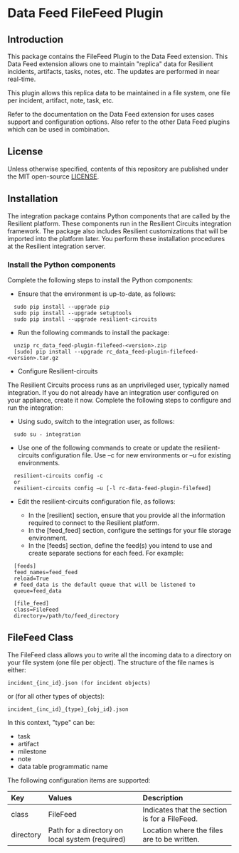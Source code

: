 # Data Feed FileFeed Plugin

## Introduction
This package contains the FileFeed Plugin to the Data Feed extension.  This Data Feed extension allows one to maintain "replica" data for Resilient incidents, artifacts, tasks, notes, etc.  The updates are performed in near real-time.

This plugin allows this replica data to be maintained in a file system, one file per incident, artifact, note, task, etc.

Refer to the documentation on the Data Feed extension for uses cases support and configuration options. Also refer to the other Data Feed plugins which can be used in combination.


## License

Unless otherwise specified, contents of this repository are published under the MIT open-source
[LICENSE](LICENSE).

## Installation
  The integration package contains Python components that are called by the Resilient platform. These components run in the Resilient Circuits integration framework. The package also includes Resilient customizations that will be imported into the platform later.
  You perform these installation procedures at the Resilient integration server.

### Install the Python components
  Complete the following steps to install the Python components:
* Ensure that the environment is up-to-date, as follows:
```
  sudo pip install --upgrade pip
  sudo pip install --upgrade setuptools
  sudo pip install --upgrade resilient-circuits
```
*	Run the following commands to install the package:
```
  unzip rc_data_feed-plugin-filefeed-<version>.zip
  [sudo] pip install --upgrade rc_data_feed-plugin-filefeed-<version>.tar.gz
```
*	Configure Resilient-circuits

  The Resilient Circuits process runs as an unprivileged user, typically named integration. If you do not already have an integration user configured on your appliance, create it now.
  Complete the following steps to configure and run the integration:
*	Using sudo, switch to the integration user, as follows:

`  sudo su - integration`
*	Use one of the following commands to create or update the resilient-circuits configuration file. Use –c for new environments or –u for existing environments.
```
  resilient-circuits config -c
  or
  resilient-circuits config –u [-l rc-data-feed-plugin-filefeed]
```
*	Edit the resilient-circuits configuration file, as follows:

     - In the [resilient] section, ensure that you provide all the information required to connect to the Resilient platform.
     - In the [feed_feed] section, configure the settings for your file storage environment.
     - In the [feeds] section, define the feed(s) you intend to use and create separate sections for each feed. For example:
```
  [feeds]
  feed_names=feed_feed
  reload=True
  # feed_data is the default queue that will be listened to
  queue=feed_data

  [file_feed]
  class=FileFeed
  directory=/path/to/feed_directory
```

## FileFeed Class
The FileFeed class allows you to write all the incoming data to a directory on your file system (one file per object).
The structure of the file names is either:

    incident_{inc_id}.json (for incident objects)
or (for all other types of objects):

    incident_{inc_id}_{type}_{obj_id}.json

In this context, "type" can be:

* task
* artifact
* milestone
* note
* data table programmatic name

The following configuration items are supported:

| Key | Values | Description |
| :-- | :----- | :---------- |
| class | FileFeed | Indicates that the section is for a FileFeed.
| directory | Path for a directory on local system (required)	| Location where the files are to be written. |
